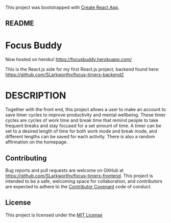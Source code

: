This project was bootstrapped with [Create React App](https://github.com/facebook/create-react-app).

## README

# Focus Buddy

Now hosted on heroku! https://focusbuddy.herokuapp.com/

This is the React.js side for my first React.js project, backend found here: https://github.com/SLarkworthy/focus-timers-backend2

# DESCRIPTION

Together with the front end, this project allows a user to make an account to save timer cycles to improve productivity and mental wellbeing. These timer cycles are cycles of work time and break time that remind people to take frequent breaks and stay focused for a set amount of time. A timer can be set to a desired length of time for both work mode and break mode, and different lengths can be saved for each activity. There is also a random affirmation on the homepage. 

## Contributing

Bug reports and pull requests are welcome on GitHub at https://github.com/SLarkworthy/focus-timers-frontend. This project is intended to be a safe, welcoming space for collaboration, and contributors are expected to adhere to the [Contributor Covenant](https://www.contributor-covenant.org/) code of conduct.

## License

This project is licensed under the [MIT License](https://opensource.org/licenses/MIT)
